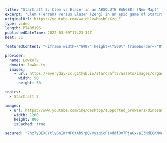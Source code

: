 ```yaml
---
title: "StarCraft 2: Clem vs Elazer in an ABSOLUTE BANGER! (New Map)"
excerpt: "Clem (Terran) versus Elazer (Zerg) in an epic game of StarCraft 2. A classic game of professional StarCraft 2 where Zerg goes for Mutalisks, Zerglings and Banelings. Terran focuses on Marines, Marauders and Medivacs.  Map Contest winners: Waterfall (1st place): https://youtu.be/4BxSF3zboD0 Aftermath"
originalUrl: https://youtube.com/watch?v=MasbGzXzcLE
type: video
length: PT40M19S
publishedDateTime: 2022-03-09T17:23:34Z
heat: 51

featuredContent: "<iframe width=\"800\" height=\"500\" frameborder=\"0\" src=\"https://www.youtube.com/embed/MasbGzXzcLE\" allow=\"accelerometer; autoplay; encrypted-media; gyroscope; picture-in-picture\" allowfullscreen></iframe>"

provider:
  name: LowkoTV
  domain: lowko.tv
  images:
    - url: https://everyday-cc.github.io/starcraft2/assets/images/organizations/lowko.tv-50x50.jpg
      width: 50
      height: 50

topics:
  - StarCraft 2

images:
  - url: https://www.youtube.com/img/desktop/supported_browsers/dinosaur.png
    width: 1200
    height: 800
    isCached: true

secured: "7hz7yDEXCYtlyGnIWrMF0tAb9rpQ/VysqKcP14ddfOmTPjWGx/aI3NdEGKNv8+rSKcFsCwkHnGC8hEvfiGHmXzNTNDsP9S6HUiGtKj5HTFwtIzn23BMnNOhmRpAzsNpsGe9fZjZyFhYeUeczU9dN7ys3ODaFbvbud7kGIWqtPtwpnz3oCGi1qewMjaXrVOTgtjd89+BxAufG34GSRKMizc4Zc4l0f1OAKX6TAFiIxbfeAKB8etwFdDrweU8Ve4BzFgpY1wtQDdVHH1YZ9NbL1b67izi2FGf2N+YcvALu0B1vsZ8cjhjzszf0weGuL0EWh1rnis8mMNniFZ7A6RBrMWDWKRyn3CJRPh7X9FgNpHGmyxcqbfspz7RT5XtLMMUC3Y/OIkeeMI9ORaSXmZLOnuOSKW7jYN0viqUWsVtYBAdQX9v+ykkjjhDr937AkC1U;s9A6Ea7ok66qABznhAoHqQ=="
---
```


